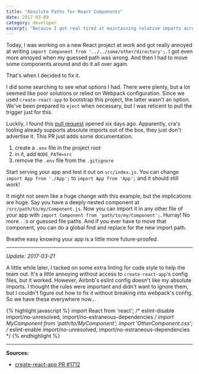 ```yaml
---
title: "Absolute Paths for React Components"
date: 2017-03-09
category: developer
excerpt: "Because I got real tired at maintaining relative imports across my app"
---
```


Today, I was working on a new React project at work and got really annoyed at writing `import Component from '../../some/other/directory';`. I got even more annoyed when my guessed path was wrong. And then I had to move some components around and do it all over again.

That's when I decided to fix it.

I did some searching to see what options I had. There were plenty, but a lot seemed like poor solutions or relied on Webpack configuration. Since we used `create-react-app` to bootstrap this project, the latter wasn't an option. We've been prepared to `eject` when necessary, but I was reticent to pull the trigger just for this.

Luckily, I found this [pull request][cra-pr] opened six days ago. Apparently, cra's tooling already supports absolute imports out of the box, they just don't advertise it. This PR just adds some documentation.

1. create a `.env` file in the project root
2. in it, add `NODE_PATH=src`
3. remove the `.env` file from the `.gitignore`

Start serving your app and test it out on `src/index.js`. You can change `import App from './App';` to `import App from 'App';` and it should still work!

It might not seem like a huge change with this example, but the implications are huge. Say you have a deeply nested component at `/src/path/to/my/Component.js`. Now you can import it in any other file of your app with `import Component from 'path/to/my/Component';`. Hurray! No more `..`s or guessed file paths. And if you ever have to move that component, you can do a global find and replace for the new import path.

Breathe easy knowing your app is a little more future-proofed.

---

_Update: 2017-03-21_

A little while later, I tacked on some extra linting for code style to help the team out. It's a little annoying without access to `create-react-app`'s config files, but it worked. However, Airbnb's eslint config doesn't like my absolute imports. I thought the rules were important and didn't want to ignore them, but I couldn't figure out how to fix it without breaking into webpack's config. So we have these everywhere now...

{% highlight javascript %}
import React from 'react';
/* eslint-disable import/no-unresolved, import/no-estraneous-dependencies */
import MyComponent from 'path/to/MyComponent';
import 'OtherComponent.css';
/* eslint-enable import/no-unresolved, import/no-estraneous-dependencies */
{% endhighlight %}

---

**Sources:**

- [create-react-app PR #1712][cra-pr]

[cra-pr]: https://github.com/facebookincubator/create-react-app/pull/1712

